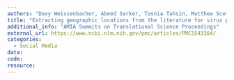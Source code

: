 ```yaml
---
authors: "Davy Weissenbacher, Abeed Sarker, Tasnia Tahsin, Matthew Scotch, Graciela Gonzalez"
title: "Extracting geographic locations from the literature for virus phylogeography using supervised and distant supervision methods"
additional_info: "AMIA Summits on Translational Science Proceedings"
external_url: https://www.ncbi.nlm.nih.gov/pmc/articles/PMC5543364/
categories:
  - Social Media 
data: 
code:
resource:
---
```


